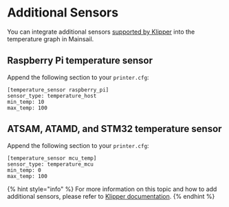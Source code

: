 # Additional Sensors

You can integrate additional sensors [supported by Klipper](https://www.klipper3d.org/Config\_Reference.html#temperature-sensors) into the temperature graph in Mainsail.

## Raspberry Pi temperature sensor <a href="#raspberry-pi-temperature-sensor" id="raspberry-pi-temperature-sensor"></a>

Append the following section to your `printer.cfg`:

```
[temperature_sensor raspberry_pi]
sensor_type: temperature_host
min_temp: 10
max_temp: 100
```

## ATSAM, ATAMD, and STM32 temperature sensor <a href="#atsam-atamd-and-stm32-temperature-sensor" id="atsam-atamd-and-stm32-temperature-sensor"></a>

Append the following section to your `printer.cfg`:

```
[temperature_sensor mcu_temp]
sensor_type: temperature_mcu
min_temp: 0
max_temp: 100
```

{% hint style="info" %}
For more information on this topic and how to add additional sensors, please refer to [Klipper documentation](https://www.klipper3d.org/Config\_Reference.html#builtin-micro-controller-temperature-sensor).
{% endhint %}
